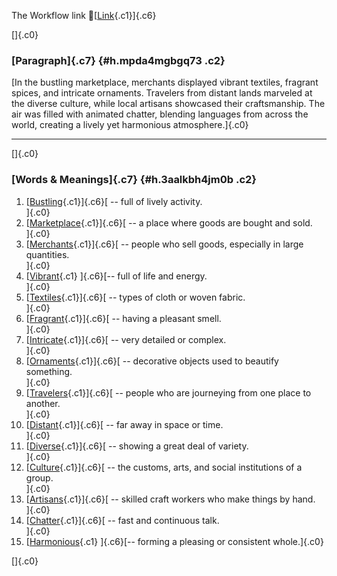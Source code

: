 The Workflow link
👏[[Link](https://www.google.com/url?q=http://www.google.com&sa=D&source=editors&ust=1758208863539831&usg=AOvVaw0ET5VttnbXH-HDrDOTjdw1){.c1}]{.c6}

[]{.c0}

### [Paragraph]{.c7} {#h.mpda4mgbgq73 .c2}

[In the bustling marketplace, merchants displayed vibrant textiles,
fragrant spices, and intricate ornaments. Travelers from distant lands
marveled at the diverse culture, while local artisans showcased their
craftsmanship. The air was filled with animated chatter, blending
languages from across the world, creating a lively yet harmonious
atmosphere.]{.c0}

------------------------------------------------------------------------

[]{.c0}

### [Words & Meanings]{.c7} {#h.3aalkbh4jm0b .c2}

1.  [[Bustling](https://www.google.com/url?q=http://www.google.com&sa=D&source=editors&ust=1758208863542522&usg=AOvVaw1maA-kBMuxIj3g9ZweRnGX){.c1}]{.c6}[ --
    full of lively activity.\
    ]{.c0}
2.  [[Marketplace](https://www.google.com/url?q=http://www.google.com&sa=D&source=editors&ust=1758208863542872&usg=AOvVaw2tdNa2aHAhlQlw4uMcDF8q){.c1}]{.c6}[ --
    a place where goods are bought and sold.\
    ]{.c0}
3.  [[Merchants](https://www.google.com/url?q=http://www.google.com&sa=D&source=editors&ust=1758208863543159&usg=AOvVaw3zbbkaUD_kLdgJQgvZdBQE){.c1}]{.c6}[ --
    people who sell goods, especially in large quantities.\
    ]{.c0}
4.  [[Vibrant](https://www.google.com/url?q=http://www.google.com&sa=D&source=editors&ust=1758208863543475&usg=AOvVaw2srUjFHQfpaex-W0C9y35n){.c1}
    ]{.c6}[-- full of life and energy.\
    ]{.c0}
5.  [[Textiles](https://www.google.com/url?q=http://www.google.com&sa=D&source=editors&ust=1758208863543791&usg=AOvVaw3I25BdLp0WPLz9SWEFz540){.c1}]{.c6}[ --
    types of cloth or woven fabric.\
    ]{.c0}
6.  [[Fragrant](https://www.google.com/url?q=http://www.google.com&sa=D&source=editors&ust=1758208863544054&usg=AOvVaw34myeje-kVCTxokKM2NFjk){.c1}]{.c6}[ --
    having a pleasant smell.\
    ]{.c0}
7.  [[Intricate](https://www.google.com/url?q=http://www.google.com&sa=D&source=editors&ust=1758208863544243&usg=AOvVaw2V4bP9rGPJEv-ShTkJZ02S){.c1}]{.c6}[ --
    very detailed or complex.\
    ]{.c0}
8.  [[Ornaments](https://www.google.com/url?q=http://www.google.com&sa=D&source=editors&ust=1758208863544467&usg=AOvVaw2r22JLKcoOi32gWNZ9Eeks){.c1}]{.c6}[ --
    decorative objects used to beautify something.\
    ]{.c0}
9.  [[Travelers](https://www.google.com/url?q=http://www.google.com&sa=D&source=editors&ust=1758208863544836&usg=AOvVaw1LfOrRkWaug47ejERDcl_q){.c1}]{.c6}[ --
    people who are journeying from one place to another.\
    ]{.c0}
10. [[Distant](https://www.google.com/url?q=http://www.google.com&sa=D&source=editors&ust=1758208863545185&usg=AOvVaw0bP7us0XQq15cJkXHy2_zI){.c1}]{.c6}[ --
    far away in space or time.\
    ]{.c0}
11. [[Diverse](https://www.google.com/url?q=http://www.google.com&sa=D&source=editors&ust=1758208863545582&usg=AOvVaw2v4N64E4GCC1TiyPocpf9O){.c1}]{.c6}[ --
    showing a great deal of variety.\
    ]{.c0}
12. [[Culture](https://www.google.com/url?q=http://www.google.com&sa=D&source=editors&ust=1758208863545960&usg=AOvVaw27wtproNA5-vl1NP_5LYDx){.c1}]{.c6}[ --
    the customs, arts, and social institutions of a group.\
    ]{.c0}
13. [[Artisans](https://www.google.com/url?q=http://www.google.com&sa=D&source=editors&ust=1758208863546642&usg=AOvVaw27Jh1XUcBBR-UCMofNj6D8){.c1}]{.c6}[ --
    skilled craft workers who make things by hand.\
    ]{.c0}
14. [[Chatter](https://www.google.com/url?q=http://www.google.com&sa=D&source=editors&ust=1758208863546994&usg=AOvVaw1poDRnQoP0uVAzjFW2VTA4){.c1}]{.c6}[ --
    fast and continuous talk.\
    ]{.c0}
15. [[Harmonious](https://www.google.com/url?q=http://www.google.com&sa=D&source=editors&ust=1758208863547349&usg=AOvVaw09rzsbKvZ-jPYWJ0nQKyVt){.c1}
    ]{.c6}[-- forming a pleasing or consistent whole.]{.c0}

[]{.c0}
